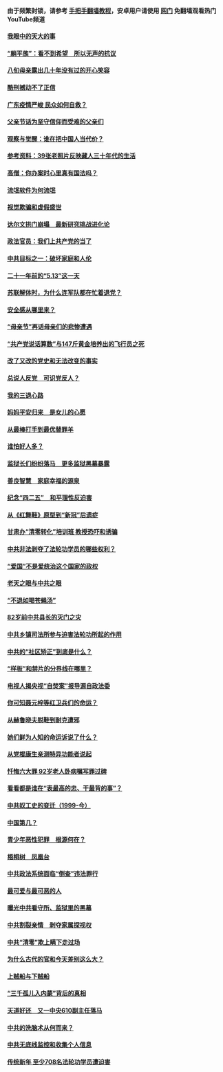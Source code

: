 #### 由于频繁封锁，请参考 [手把手翻墙教程](https://github.com/gfw-breaker/guides/wiki/)，安卓用户请使用 [网门](https://github.com/gfw-breaker/nogfw/blob/master/dl.md?t=07031500) 免翻墙观看热门YouTube频道 

#### [我眼中的天大的事](../pages/19/427619.md?t=07031500) 

#### [“躺平族”：看不到希望　所以无声的抗议](../pages/19/427464.md?t=07031500) 

#### [八旬母亲露出几十年没有过的开心笑容](../pages/19/427429.md?t=07031500) 

#### [酷刑撼动不了正信](../pages/19/427414.md?t=07031500) 

#### [广东疫情严峻 民众如何自救？](../pages/19/427311.md?t=07031500) 

#### [父亲节话为坚守信仰而受难的父亲们](../pages/19/427033.md?t=07031500) 

#### [观察与觉醒：谁在把中国人当代价？](../pages/19/426987.md?t=07031500) 

#### [参考资料：39张老照片反映藏人三十年代的生活](../pages/19/426471.md?t=07031500) 

#### [高僧：你办案时心里真有国法吗？](../pages/19/426530.md?t=07031500) 

#### [流氓软件为何流氓](../pages/19/426531.md?t=07031500) 

#### [视觉欺骗和虚假盛世](../pages/19/426443.md?t=07031500) 

#### [达尔文拱门崩塌　最新研究挑战进化论](../pages/19/426009.md?t=07031500) 

#### [政法官员：我们上共产党的当了](../pages/19/425351.md?t=07031500) 

#### [中共目标之一：破坏家庭和人伦](../pages/19/424454.md?t=07031500) 

#### [二十一年前的“5.13”这一天](../pages/19/424814.md?t=07031500) 

#### [苏联解体时，为什么连军队都在忙着退党？](../pages/19/424335.md?t=07031500) 

#### [安全感从哪里来？](../pages/19/424336.md?t=07031500) 

#### [“母亲节”再话母亲们的悲惨遭遇](../pages/19/424234.md?t=07031500) 

#### [“共产党说话算数”与147斤黄金培养出的飞行员之死](../pages/19/424115.md?t=07031500) 

#### [改了又改的党史和无法改变的事实](../pages/19/424037.md?t=07031500) 

#### [总说人反党　可识党反人？](../pages/19/423820.md?t=07031500) 

#### [我的三退心路](../pages/19/423876.md?t=07031500) 

#### [妈妈平安归来　是女儿的心愿](../pages/19/423947.md?t=07031500) 

#### [从最棒打手到最优替罪羊](../pages/19/423819.md?t=07031500) 

#### [谁怕好人多？](../pages/19/423774.md?t=07031500) 

#### [监狱长们纷纷落马　更多监狱黑幕暴露](../pages/19/423787.md?t=07031500) 

#### [善良智慧　家庭幸福的源泉](../pages/19/423632.md?t=07031500) 

#### [纪念“四二五”　和平理性反迫害](../pages/19/423660.md?t=07031500) 

#### [从《红舞鞋》原型到“新冠”后遗症](../pages/19/423509.md?t=07031500) 

#### [甘肃办“清零转化”培训班 教授恐吓和诱骗](../pages/19/423498.md?t=07031500) 

#### [中共非法剥夺了法轮功学员的哪些权利？](../pages/19/423392.md?t=07031500) 

#### [“爱国”不是爱统治这个国家的政权](../pages/19/423029.md?t=07031500) 

#### [老天之眼与中共之眼](../pages/19/423378.md?t=07031500) 

#### [“不退如喝苍蝇汤”](../pages/19/423287.md?t=07031500) 

#### [82岁前中共县长的灭门之灾](../pages/19/423055.md?t=07031500) 

#### [中共乡镇司法所参与迫害法轮功所起的作用](../pages/19/423064.md?t=07031500) 

#### [中共的“社区矫正”到底是什么？](../pages/19/422870.md?t=07031500) 

#### [“样板”和禁片的分界线在哪里？](../pages/19/422704.md?t=07031500) 

#### [电视人揭央视“自焚案”报导源自政法委](../pages/19/422770.md?t=07031500) 

#### [你可知聂元梓等红卫兵们的命运？](../pages/19/422848.md?t=07031500) 

#### [从赫鲁晓夫脱鞋到耐克遭邪](../pages/19/422826.md?t=07031500) 

#### [她们鲜为人知的命运诉说了什么？](../pages/19/422754.md?t=07031500) 

#### [从党棍康生亲测特异功能者说起](../pages/19/422657.md?t=07031500) 

#### [忏悔六大罪 92岁老人卧病嘱写罪过碑](../pages/19/422750.md?t=07031500) 

#### [看看都是谁在“表最高的忠、干最背的事”？](../pages/19/422703.md?t=07031500) 

#### [中共奴工史的变迁（1999-今）](../pages/19/422656.md?t=07031500) 

#### [中国第几？](../pages/19/422496.md?t=07031500) 

#### [青少年恶性犯罪　根源何在？](../pages/19/422449.md?t=07031500) 

#### [梧桐树　凤凰台](../pages/19/422442.md?t=07031500) 

#### [中共政法系统面临“倒查”违法罪行](../pages/19/422497.md?t=07031500) 

#### [最可爱与最可恶的人](../pages/19/422448.md?t=07031500) 

#### [曝光中共看守所、监狱里的黑幕](../pages/19/422390.md?t=07031500) 

#### [中共割裂亲情　剥夺家属探视权](../pages/19/422364.md?t=07031500) 

#### [中共“清零”欺上瞒下走过场](../pages/19/422306.md?t=07031500) 

#### [为什么古代的官和今天差别这么大？](../pages/19/422228.md?t=07031500) 

#### [上贼船与下贼船](../pages/19/422276.md?t=07031500) 

#### [“三千孤儿入内蒙”背后的真相](../pages/19/422229.md?t=07031500) 

#### [天道好还　又一中央610副主任落马](../pages/19/422155.md?t=07031500) 

#### [中共的洗脑术从何而来？](../pages/19/422154.md?t=07031500) 

#### [中共无底线监控和收集个人信息](../pages/19/422039.md?t=07031500) 

#### [传统新年 至少708名法轮功学员遭迫害](../pages/19/421946.md?t=07031500) 

